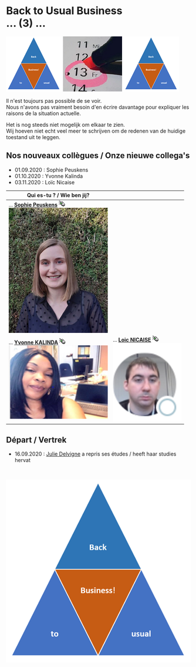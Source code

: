 <link rel="stylesheet" href="S2.css">
<link rel="stylesheet" href="foghorn2.css">
<style>
img[src*="#look"] {
   width:270px;
   height:215px;
}
</style>

# Back to Usual Business<br>... (3) ...

![](b2ub.png) ![](Fr13.png) ![](b2ub.png)

Il n'est toujours pas possible de se voir.  
Nous n'avons pas vraiment besoin d'en écrire davantage pour expliquer les raisons de la situation actuelle.

Het is nog steeds niet mogelijk om elkaar te zien.  
Wij hoeven niet echt veel meer te schrijven om de redenen van de huidige toestand uit te leggen.

## Nos nouveaux collègues / Onze nieuwe collega's

* 01.09.2020 : Sophie Peuskens
* 01.10.2020 : Yvonne Kalinda
* 03.11.2020 : Loïc Nicaise

| Qui es-tu ? / Wie ben jij? | &nbsp; |
| --- | --- |
| ... [**Sophie Peuskens**](Sophie_Peuskens.md)  ![](click.gif)<br>![](Sophie_Peuskens.png) | &nbsp; |
| ... [**Yvonne KALINDA**](Yvonne_Kalinda.md) ![](click.gif)<br>![](Yvonne_Kalinda.png) | ... [**Loic NICAISE**](Loic_Nicaise.md)  ![](click.gif)<br>![](Loic_Nicaise.png#look) |

## Départ / Vertrek

* 16.09.2020 : [Julie Delvigne](Julie_Delvigne.md) a repris ses études / heeft haar studies hervat

&nbsp;

![](B2usualB.png)

